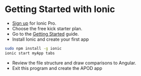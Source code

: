# Getting Started with Ionic

* [Sign up](https://dashboard.ionicjs.com/signup) for Ionic Pro.
* Choose the free kick starter plan.
* Go to the [Getting Started](https://ionicframework.com/getting-started) guide.
* Install Ionic and create your first app

```sh
sudo npm install -g ionic
ionic start myApp tabs
```

* Review the file structure and draw comparisons to Angular.
* Exit this program and create the APOD app
